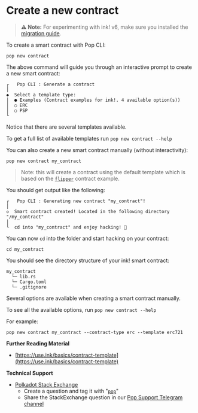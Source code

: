 # Create a new contract

> **⚠️ Note:** For experimenting with ink! v6, make sure you installed the [migration guide](./getting-started-with-inkv6.md).


To create a smart contract with Pop CLI:

```
pop new contract
```

The above command will guide you through an interactive prompt to create a new smart contract:

```
┌   Pop CLI : Generate a contract
│
◆  Select a template type: 
│  ● Examples (Contract examples for ink!. 4 available option(s))
│  ○ ERC 
│  ○ PSP 
└  
```

Notice that there are several templates available.&#x20;

To get a full list of available templates run `pop new contract --help`

You can also create a new smart contract manually (without interactivity):

```shell
pop new contract my_contract
```

> Note: this will create a contract using the default template which is based on the [`flipper`](https://use.ink/basics/contract-template) contract example.

You should get output like the following:

```
┌   Pop CLI : Generating new contract "my_contract"!
│
◇  Smart contract created! Located in the following directory "/my_contract"
│
└  cd into "my_contract" and enjoy hacking! 🚀
```

You can now `cd` into the folder and start hacking on your contract:

```shell
cd my_contract
```

You should see the directory structure of your ink! smart contract:

```
my_contract
  └─ lib.rs
  └─ Cargo.toml
  └─ .gitignore
```



Several options are available when creating a smart contract manually.

To see all the available options, run `pop new contract --help`

For example:

```
pop new contract my_contract --contract-type erc --template erc721
```

**Further Reading Material**

* [https://use.ink/basics/contract-template](https://use.ink/basics/contract-template)

**Technical Support**

* [Polkadot Stack Exchange](https://polkadot.stackexchange.com/)
  * Create a question and tag it with "[`pop`](https://substrate.stackexchange.com/tags/pop/info)"
  * Share the StackExchange question in our [Pop Support Telegram channel](https://t.me/pop\_support)

